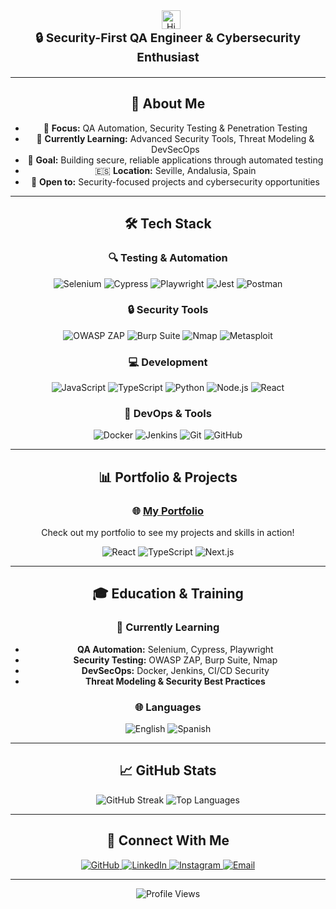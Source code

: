 <div align="center"
# 🛡️ Jesús Martín | QA Automation & Cybersecurity Junior 🚀
</div>

<div align="center">
  <img src="https://raw.githubusercontent.com/iampavangandhi/iampavangandhi/master/gifs/Hi.gif" alt="Hi" width="30px" style="margin-left: 10px;">
  <h3 style="font-size: 1.2rem; margin: 0 0 20px 0;">🔒 Security-First QA Engineer & Cybersecurity Enthusiast</h3>
</div>

---

## 🎯 About Me

- 🔐 **Focus:** QA Automation, Security Testing & Penetration Testing
- 🌱 **Currently Learning:** Advanced Security Tools, Threat Modeling & DevSecOps
- 🎯 **Goal:** Building secure, reliable applications through automated testing
- 🇪🇸 **Location:** Seville, Andalusia, Spain
- 🚀 **Open to:** Security-focused projects and cybersecurity opportunities

---

## 🛠️ Tech Stack

### 🔍 Testing & Automation
![Selenium](https://img.shields.io/badge/Selenium-43B02A?style=for-the-badge&logo=selenium&logoColor=white)
![Cypress](https://img.shields.io/badge/Cypress-17202C?style=for-the-badge&logo=cypress&logoColor=white)
![Playwright](https://img.shields.io/badge/Playwright-2EAD33?style=for-the-badge&logo=playwright&logoColor=white)
![Jest](https://img.shields.io/badge/Jest-C21325?style=for-the-badge&logo=jest&logoColor=white)
![Postman](https://img.shields.io/badge/Postman-FF6C37?style=for-the-badge&logo=postman&logoColor=white)

### 🔒 Security Tools
![OWASP ZAP](https://img.shields.io/badge/OWASP_ZAP-000000?style=for-the-badge&logo=owasp&logoColor=white)
![Burp Suite](https://img.shields.io/badge/Burp_Suite-FF6B35?style=for-the-badge&logo=burp-suite&logoColor=white)
![Nmap](https://img.shields.io/badge/Nmap-000000?style=for-the-badge&logo=nmap&logoColor=white)
![Metasploit](https://img.shields.io/badge/Metasploit-000000?style=for-the-badge&logo=metasploit&logoColor=white)

### 💻 Development
![JavaScript](https://img.shields.io/badge/JavaScript-F7DF1E?style=for-the-badge&logo=javascript&logoColor=black)
![TypeScript](https://img.shields.io/badge/TypeScript-3178C6?style=for-the-badge&logo=typescript&logoColor=white)
![Python](https://img.shields.io/badge/Python-3776AB?style=for-the-badge&logo=python&logoColor=white)
![Node.js](https://img.shields.io/badge/Node.js-339933?style=for-the-badge&logo=node.js&logoColor=white)
![React](https://img.shields.io/badge/React-20232A?style=for-the-badge&logo=react&logoColor=61DAFB)

### 🐳 DevOps & Tools
![Docker](https://img.shields.io/badge/Docker-2496ED?style=for-the-badge&logo=docker&logoColor=white)
![Jenkins](https://img.shields.io/badge/Jenkins-D24939?style=for-the-badge&logo=jenkins&logoColor=white)
![Git](https://img.shields.io/badge/Git-F05032?style=for-the-badge&logo=git&logoColor=white)
![GitHub](https://img.shields.io/badge/GitHub-181717?style=for-the-badge&logo=github&logoColor=white)

---

## 📊 Portfolio & Projects

<div align="center">

### 🌐 [My Portfolio](https://port-folio-seven-nu.vercel.app/)
Check out my portfolio to see my projects and skills in action!

![React](https://img.shields.io/badge/React-20232A?style=for-the-badge&logo=react&logoColor=61DAFB)
![TypeScript](https://img.shields.io/badge/TypeScript-3178C6?style=for-the-badge&logo=typescript&logoColor=white)
![Next.js](https://img.shields.io/badge/Next.js-000000?style=for-the-badge&logo=next.js&logoColor=white)

</div>

---

## 🎓 Education & Training

### 🌱 Currently Learning
- **QA Automation:** Selenium, Cypress, Playwright
- **Security Testing:** OWASP ZAP, Burp Suite, Nmap
- **DevSecOps:** Docker, Jenkins, CI/CD Security
- **Threat Modeling & Security Best Practices**

### 🌐 Languages
![English](https://img.shields.io/badge/English-C1_(in_progress)-blue?logo=cambridge&logoColor=white&style=flat-square)
![Spanish](https://img.shields.io/badge/Spanish-Native-FF6B35?style=flat-square)

---

## 📈 GitHub Stats

<div align="center">
  <img src="https://streak-stats.demolab.com/?user=JesusMarth&theme=radical&hide_border=true" alt="GitHub Streak" />
  <img src="https://github-readme-stats.vercel.app/api/top-langs/?username=JesusMarth&layout=compact&theme=radical&hide_border=true" alt="Top Languages" />
</div>

---

## 🤝 Connect With Me

<div align="center">
  <a href="https://github.com/JesusMarth" target="_blank">
    <img src="https://img.shields.io/badge/GitHub-JesusMarth-black?logo=github&style=for-the-badge" alt="GitHub"/>
  </a>
  <a href="https://www.linkedin.com/in/jesús-martín-saldaña-28905a36b" target="_blank">
    <img src="https://img.shields.io/badge/LinkedIn-Jesús_Martín_Saldaña-blue?logo=linkedin&style=for-the-badge" alt="LinkedIn">
  </a>
  <a href="https://www.instagram.com/jesusmarth" target="_blank">
    <img src="https://img.shields.io/badge/Instagram-@jesusmarth-pink?logo=instagram&logoColor=white&style=for-the-badge" alt="Instagram"/>
  </a>
  <a href="mailto:jesusmartinsaldana2304@gmail.com">
    <img src="https://img.shields.io/badge/Email-jesusmartinsaldana2304@gmail.com-white?logo=gmail&style=for-the-badge" alt="Email"/>
  </a>
</div>

---

<div align="center">
  <img src="https://komarev.com/ghpvc/?username=JesusMarth&style=flat-square&color=blue" alt="Profile Views" />
</div> 
